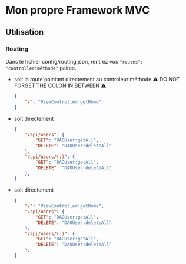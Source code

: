 # Mon propre Framework MVC

## Utilisation

### Routing

Dans le fichier config/routing.json, rentrez vos `"routes": "controller:méthode"` paires.
- soit la route pointant directement au controleur:méthode
    :warning: DO NOT FORGET THE COLON IN BETWEEN :warning:
    ```json
    {
        "/": "ViewController:getHome"
    }
    ```
- soit directement
    ```json
    {
        "/api/users": {
            "GET": "DAOUser:getAll",
            "DELETE": "DAOUser:deleteAll"
        },
        "/api/users/(:)": {
            "GET": "DAOUser:getAll",
            "DELETE": "DAOUser:deleteAll"
        },
    }
    ```
- soit directement
    ```json
    {
        "/": "ViewController:getHome",
        "/api/users": {
            "GET": "DAOUser:getAll",
            "DELETE": "DAOUser:deleteAll"
        },
        "/api/users/(:)": {
            "GET": "DAOUser:getAll",
            "DELETE": "DAOUser:deleteAll"
        },
    }
    ```

